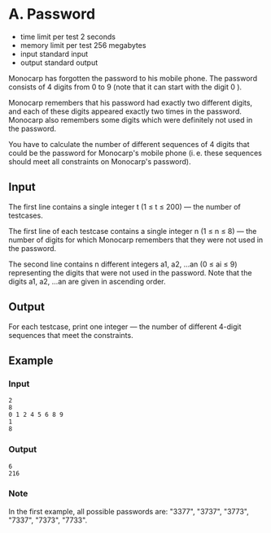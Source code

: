 # A. Password

-   time limit per test 2 seconds
-   memory limit per test 256 megabytes
-   input standard input
-   output standard output

Monocarp has forgotten the password to his mobile phone. The password consists of 4 digits from 0 to 9 (note that it can start with the digit 0
).

Monocarp remembers that his password had exactly two different digits, and each of these digits appeared exactly two times in the password. Monocarp also remembers some digits which were definitely not used in the password.

You have to calculate the number of different sequences of 4 digits that could be the password for Monocarp's mobile phone (i. e. these sequences should meet all constraints on Monocarp's password).

## Input

The first line contains a single integer t (1 ≤ t ≤ 200) — the number of testcases.

The first line of each testcase contains a single integer n (1 ≤ n ≤ 8) — the number of digits for which Monocarp remembers that they were not used in the password.

The second line contains n different integers a1, a2, …an (0 ≤ ai ≤ 9) representing the digits that were not used in the password. Note that the digits a1, a2, …an are given in ascending order.

## Output

For each testcase, print one integer — the number of different 4-digit sequences that meet the constraints.

## Example

### Input

    2
    8
    0 1 2 4 5 6 8 9
    1
    8

### Output

    6
    216

### Note

In the first example, all possible passwords are: "3377", "3737", "3773", "7337", "7373", "7733".
